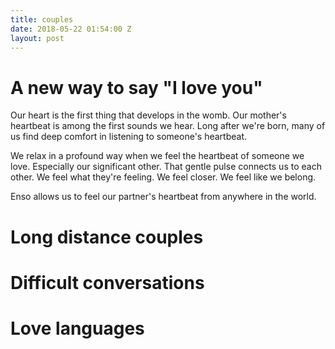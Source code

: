 ```yaml
---
title: couples
date: 2018-05-22 01:54:00 Z
layout: post
---
```


# A new way to say "I love you" 

Our heart is the first thing that develops in the womb. Our mother's heartbeat is among the first sounds we hear. Long after we're born, many of us find deep comfort in listening to someone's heartbeat. 

We relax in a profound way when we feel the heartbeat of someone we love. Especially our significant other. That gentle pulse connects us to each other. We feel what they're feeling. We feel closer. We feel like we belong.

Enso allows us to feel our partner's heartbeat from anywhere in the world.

# Long distance couples 

# Difficult conversations

# Love languages 

# 